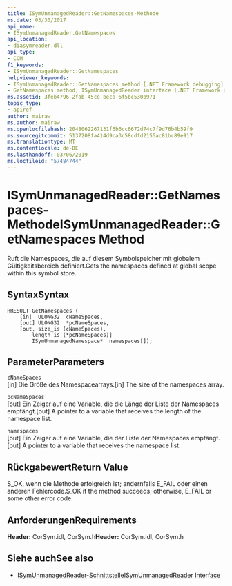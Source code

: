 ```yaml
---
title: ISymUnmanagedReader::GetNamespaces-Methode
ms.date: 03/30/2017
api_name:
- ISymUnmanagedReader.GetNamespaces
api_location:
- diasymreader.dll
api_type:
- COM
f1_keywords:
- ISymUnmanagedReader::GetNamespaces
helpviewer_keywords:
- ISymUnmanagedReader::GetNamespaces method [.NET Framework debugging]
- GetNamespaces method, ISymUnmanagedReader interface [.NET Framework debugging]
ms.assetid: 3feb4796-2fab-45ce-beca-6f5bc530b971
topic_type:
- apiref
author: mairaw
ms.author: mairaw
ms.openlocfilehash: 2048062267131f6b6cc6672d74c7f9d76b4b59f9
ms.sourcegitcommit: 5137208fa414d9ca3c58cdfd2155ac81bc89e917
ms.translationtype: MT
ms.contentlocale: de-DE
ms.lasthandoff: 03/06/2019
ms.locfileid: "57484744"
---
```

# <a name="isymunmanagedreadergetnamespaces-method"></a><span data-ttu-id="59855-102">ISymUnmanagedReader::GetNamespaces-Methode</span><span class="sxs-lookup"><span data-stu-id="59855-102">ISymUnmanagedReader::GetNamespaces Method</span></span>
<span data-ttu-id="59855-103">Ruft die Namespaces, die auf diesem Symbolspeicher mit globalem Gültigkeitsbereich definiert.</span><span class="sxs-lookup"><span data-stu-id="59855-103">Gets the namespaces defined at global scope within this symbol store.</span></span>  
  
## <a name="syntax"></a><span data-ttu-id="59855-104">Syntax</span><span class="sxs-lookup"><span data-stu-id="59855-104">Syntax</span></span>  
  
```  
HRESULT GetNamespaces (  
    [in]  ULONG32  cNameSpaces,  
    [out] ULONG32  *pcNameSpaces,  
    [out, size_is (cNameSpaces),  
        length_is (*pcNameSpaces)]  
        ISymUnmanagedNamespace*  namespaces[]);  
```  
  
## <a name="parameters"></a><span data-ttu-id="59855-105">Parameter</span><span class="sxs-lookup"><span data-stu-id="59855-105">Parameters</span></span>  
 `cNameSpaces`  
 <span data-ttu-id="59855-106">[in] Die Größe des Namespacearrays.</span><span class="sxs-lookup"><span data-stu-id="59855-106">[in] The size of the namespaces array.</span></span>  
  
 `pcNameSpaces`  
 <span data-ttu-id="59855-107">[out] Ein Zeiger auf eine Variable, die die Länge der Liste der Namespaces empfängt.</span><span class="sxs-lookup"><span data-stu-id="59855-107">[out] A pointer to a variable that receives the length of the namespace list.</span></span>  
  
 `namespaces`  
 <span data-ttu-id="59855-108">[out] Ein Zeiger auf eine Variable, die der Liste der Namespaces empfängt.</span><span class="sxs-lookup"><span data-stu-id="59855-108">[out] A pointer to a variable that receives the namespace list.</span></span>  
  
## <a name="return-value"></a><span data-ttu-id="59855-109">Rückgabewert</span><span class="sxs-lookup"><span data-stu-id="59855-109">Return Value</span></span>  
 <span data-ttu-id="59855-110">S_OK, wenn die Methode erfolgreich ist; andernfalls E_FAIL oder einen anderen Fehlercode.</span><span class="sxs-lookup"><span data-stu-id="59855-110">S_OK if the method succeeds; otherwise, E_FAIL or some other error code.</span></span>  
  
## <a name="requirements"></a><span data-ttu-id="59855-111">Anforderungen</span><span class="sxs-lookup"><span data-stu-id="59855-111">Requirements</span></span>  
 <span data-ttu-id="59855-112">**Header:** CorSym.idl, CorSym.h</span><span class="sxs-lookup"><span data-stu-id="59855-112">**Header:** CorSym.idl, CorSym.h</span></span>  
  
## <a name="see-also"></a><span data-ttu-id="59855-113">Siehe auch</span><span class="sxs-lookup"><span data-stu-id="59855-113">See also</span></span>
- [<span data-ttu-id="59855-114">ISymUnmanagedReader-Schnittstelle</span><span class="sxs-lookup"><span data-stu-id="59855-114">ISymUnmanagedReader Interface</span></span>](../../../../docs/framework/unmanaged-api/diagnostics/isymunmanagedreader-interface.md)
